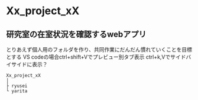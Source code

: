 # Xx_project_xX
## 研究室の在室状況を確認するwebアプリ

とりあえず個人用のフォルダを作り、共同作業にだんだん慣れていくことを目標とする
VS codeの場合ctrl+shift+Vでプレビュー別タブ表示
ctrl+k,Vでサイドバイサイドに表示？

```
Xx_project_xX
│
├ ryusei
└ yarita
```
